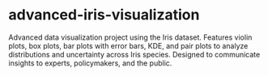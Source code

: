 # advanced-iris-visualization
Advanced data visualization project using the Iris dataset. Features violin plots, box plots, bar plots with error bars, KDE, and pair plots to analyze distributions and uncertainty across Iris species. Designed to communicate insights to experts, policymakers, and the public. 
